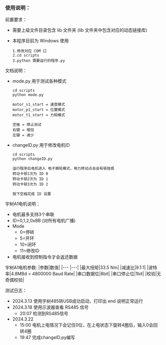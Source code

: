 ### 使用说明：
前置要求：
  - 需要上级文件目录包含 lib 文件夹 (lib 文件夹中包含对应的动态链接库)  
  - 本程序目前为 Windows 使用

        1.修改对应 COM 口
        2.cd scripts
        3.python 需要运行的程序.py 

文档说明：
- mode.py 用于测试各种模式  

      cd scripts
      python mode.py
      
      motor_s1_start = 速度模式
      motor_p1_start = 位置模式
      motor_t1_start = 力矩模式

      空格 = 停止测试  
      右键 = 增加  
      左键 = 减少  
    
- changeID.py 用于修改电机ID  

      cd scripts
      python changeID.py

      运行程序后电机进入 电子棘轮模式，用力转动点击会有顿挫感
      转动卡顿1次为 ID 0
      转动卡顿2次为 ID 1
      转动卡顿3次为 ID 2

      按下空格完成 ID 设置



宇树A1电机说明：  
 - 电机最多支持3个串联
 - ID=0,1,2,0xBB (对所有电机广播)
 - Mode
   - 0=停转
   - 5=开环
   - 10=闭环
   - 11=修改ID
 - 电机接收到控制指令才会返还数据
   
  
宇树A1电机参数:
  |参数|数值|
  |--- |---|
  |最大扭矩|33.5 Nm|
  |减速比|9.1:1|
  |波特率|4.8MBd = 4800000 Baud Rate|
  |串口数据位|8bit|
  |串口停止位|1bit|
  |校验|无奇偶校验|
   
测试日志：
 - 2024.3.13 使用宇树485转USB成功启动，打印出 end 说明正常运行
 - 2024.3.18 使用示波器查看 RS485 信号
   - 20:07 检测到RS485信号
 - 2024.3.22 
   - 15:00 电机上电情况下会记住0位，在上电状态下旋转4圈后，输入0会回转4圈
   - 19:47 完成changeID.py编写